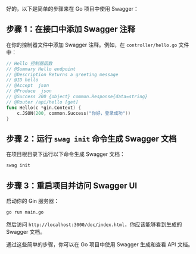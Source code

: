 好的，以下是简单的步骤来在 Go 项目中使用 Swagger：

## 步骤 1：在接口中添加 Swagger 注释

在你的控制器文件中添加 Swagger 注释。例如，在 `controller/hello.go` 文件中：

```go
// Hello 控制器函数
// @Summary Hello endpoint
// @Description Returns a greeting message
// @ID hello
// @Accept  json
// @Produce  json
// @Success 200 {object} common.Response{data=string}
// @Router /api/hello [get]
func Hello(c *gin.Context) {
    c.JSON(200, common.Success("你好，登录成功"))
}
```

## 步骤 2：运行 `swag init` 命令生成 Swagger 文档

在项目根目录下运行以下命令生成 Swagger 文档：

```bash
swag init
```

## 步骤 3：重启项目并访问 Swagger UI

启动你的 Gin 服务器：

```bash
go run main.go
```

然后访问 `http://localhost:3000/doc/index.html`，你应该能够看到生成的 Swagger 文档。

通过这些简单的步骤，你可以在 Go 项目中使用 Swagger 生成和查看 API 文档。